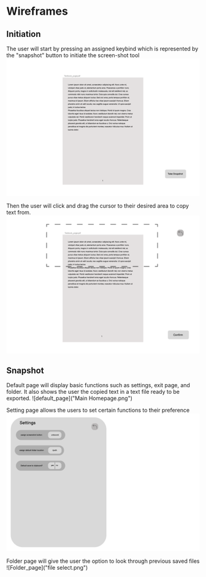 # Wireframes

## Initiation

The user will start by pressing an assigned keybind which is represented by the "snapshot" button to initiate the screen-shot tool
![Initiation_page](Default_page.png)

Then the user will click and drag the cursor to their desired area to copy text from.
![screenshot_page](screenshot.png)

## Snapshot

Default page will display basic functions such as settings, exit page, and folder. It also shows the user the copied text in a text file ready to be exported.
![default_page]("Main Homepage.png")

Setting page allows the users to set certain functions to their preference
![settings_page](settings.png)

Folder page will give the user the option to look through previous saved files
![Folder_page]("file select.png")





